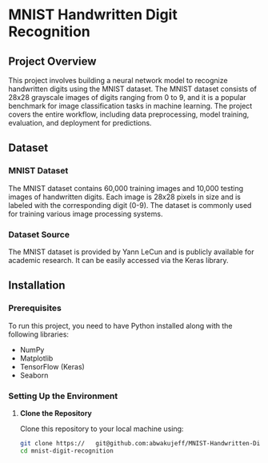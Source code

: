# MNIST Handwritten Digit Recognition

## Project Overview

This project involves building a neural network model to recognize handwritten digits using the MNIST dataset. The MNIST dataset consists of 28x28 grayscale images of digits ranging from 0 to 9, and it is a popular benchmark for image classification tasks in machine learning. The project covers the entire workflow, including data preprocessing, model training, evaluation, and deployment for predictions.

## Dataset

### MNIST Dataset

The MNIST dataset contains 60,000 training images and 10,000 testing images of handwritten digits. Each image is 28x28 pixels in size and is labeled with the corresponding digit (0-9). The dataset is commonly used for training various image processing systems.

### Dataset Source

The MNIST dataset is provided by Yann LeCun and is publicly available for academic research. It can be easily accessed via the Keras library.

## Installation

### Prerequisites

To run this project, you need to have Python installed along with the following libraries:

- NumPy
- Matplotlib
- TensorFlow (Keras)
- Seaborn

### Setting Up the Environment

1. **Clone the Repository**

   Clone this repository to your local machine using:

   ```bash
   git clone https://   git@github.com:abwakujeff/MNIST-Handwritten-Digit-Recognition.git
   cd mnist-digit-recognition
